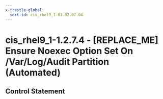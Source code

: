 ```yaml
---
x-trestle-global:
  sort-id: cis_rhel9_1-01.02.07.04
---
```


# cis_rhel9_1-1.2.7.4 - \[REPLACE_ME\] Ensure Noexec Option Set On /Var/Log/Audit Partition (Automated)

## Control Statement
